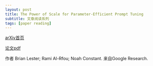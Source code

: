 ```yaml
---
layout: post
title: The Power of Scale for Parameter-Efficient Prompt Tuning
subtitle: 文章阅读系列
tags: [paper reading]
---
```


[arXiv首页](https://arxiv.org/abs/2104.08691)

[论文pdf](https://arxiv.org/pdf/2104.08691.pdf)

作者 Brian Lester; Rami Al-Rfou; Noah Constant. 来自Google Research.
